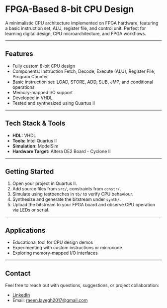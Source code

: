 # FPGA-Based 8-bit CPU Design

A minimalistic CPU architecture implemented on FPGA hardware, featuring a basic instruction set, ALU, register file, and control unit. Perfect for learning digital design, CPU microarchitecture, and FPGA workflows.

---

## Features

- Fully custom 8-bit CPU design
- Components: Instruction Fetch, Decode, Execute (ALU), Register File, Program Counter
- Basic instruction set: LOAD, STORE, ADD, SUB, JMP, and conditional operations
- Memory-mapped I/O support
- Developed in VHDL
- Tested and synthesized using Quartus II

---

## Tech Stack & Tools

- **HDL:** VHDL
- **Tools:** Intel Quartus II
- **Simulation:** ModelSim
- **Hardware Target:** Altera DE2 Board - Cyclone II

---

## Getting Started

1. Open your project in Quartus II.
2. Add source files from `src/`, constraints from `constr/`.
3. Simulate using testbenches in `tb/` to verify CPU behaviour.
4. Synthesize and generate the bitstream under `synth/`.
5. Upload the bitstream to your FPGA board and observe CPU operation via LEDs or serial.

---

## Applications

- Educational tool for CPU design demos
- Experimenting with custom instructions or microcode
- Exploring memory-mapped I/O interfaces

---

## Contact

Feel free to reach out with questions, suggestions, or project collaboration:

- [LinkedIn](https://www.linkedin.com/in/raeinlp)
- Email: raeen.layegh2017@gmail.com
